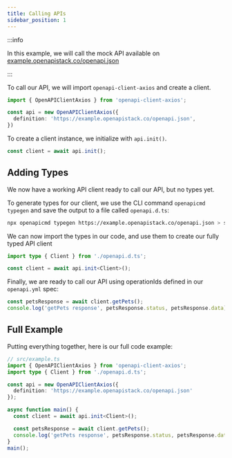 ```yaml
---
title: Calling APIs
sidebar_position: 1
---
```


:::info

In this example, we will call the mock API available on [example.openapistack.co/openapi.json](https://example.openapistack.co/openapi.json)

:::


To call our API, we will import `openapi-client-axios` and create a client.

```ts
import { OpenAPIClientAxios } from 'openapi-client-axios';

const api = new OpenAPIClientAxios({
  definition: 'https://example.openapistack.co/openapi.json',
})
```

To create a client instance, we initialize with `api.init()`.

```ts
const client = await api.init();
```

## Adding Types

We now have a working API client ready to call our API, but no types yet.

To generate types for our client, we use the CLI command `openapicmd typegen` and save the output to a file called `openapi.d.ts`:

```sh
npx openapicmd typegen https://example.openapistack.co/openapi.json > src/openapi.d.ts
```

We can now import the types in our code, and use them to create our fully typed API client

```ts
import type { Client } from './openapi.d.ts';

const client = await api.init<Client>();
```

Finally, we are ready to call our API using operationIds defined in our `openapi.yml` spec:

```ts
const petsResponse = await client.getPets();
console.log('getPets response', petsResponse.status, petsResponse.data);
```

## Full Example

Putting everything together, here is our full code example:

```ts
// src/example.ts
import { OpenAPIClientAxios } from 'openapi-client-axios';
import type { Client } from './openapi.d.ts';

const api = new OpenAPIClientAxios({
  definition: 'https://example.openapistack.co/openapi.json'
});

async function main() {
  const client = await api.init<Client>();

  const petsResponse = await client.getPets();
  console.log('getPets response', petsResponse.status, petsResponse.data);
}
main();
```